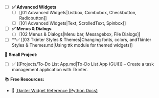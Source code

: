 
- [ ] **✅ Advanced Widgets**
  - [ ] [[01 Advanced Widgets|Listbox, Combobox, Checkbutton, Radiobutton]]
  - [ ] [[01 Advanced Widgets|Text, ScrolledText, Spinbox]]

- [ ] **✅ Menus & Dialogs**
  - [ ] [[02 Menus & Dialogs|Menu bar, Messagebox, File Dialogs]]

- [ ] **✅ [[03 Tkinter Styles & Themes|Changing fonts, colors, andTkinter Styles & Themes.md|Using ttk module for themed widgets]]

🎯 **Small Project:**
- [ ] ✅ [[Projects/To-Do List App.md|To-Do List App (GUI)]] – Create a task management application with Tkinter.

📚 **Free Resources:**
- 📖 [Tkinter Widget Reference (Python Docs)](https://docs.python.org/3/library/tkinter.html)
